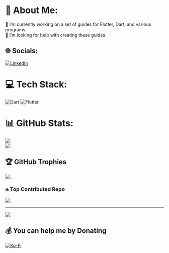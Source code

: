 # 💫 About Me:
🔭 I’m currently working on a set of guides for Flutter, Dart, and various programs.<br>🤝 I’m looking for help with creating these guides.


## 🌐 Socials:
[![LinkedIn](https://img.shields.io/badge/LinkedIn-%230077B5.svg?logo=linkedin&logoColor=white)](https://linkedin.com/in/andrea-condorelli) 

# 💻 Tech Stack:
![Dart](https://img.shields.io/badge/dart-%230175C2.svg?style=for-the-badge&logo=dart&logoColor=white) ![Flutter](https://img.shields.io/badge/Flutter-%2302569B.svg?style=for-the-badge&logo=Flutter&logoColor=white)
# 📊 GitHub Stats:
![](https://github-readme-stats.vercel.app/api?username=ilCONDORA&count_private=true&include_all_commits=true&theme=dark&show_icons=true)<br/>
![](https://github-readme-streak-stats.herokuapp.com/?user=ilCONDORA&theme=dark&hide_border=false)

## 🏆 GitHub Trophies
![](https://github-profile-trophy.vercel.app/?username=ilCONDORA&theme=radical&no-frame=false&no-bg=false&margin-w=4)

### 🔝 Top Contributed Repo
![](https://github-contributor-stats.vercel.app/api?username=ilCONDORA&limit=5&theme=radical&combine_all_yearly_contributions=true)

---
[![](https://visitcount.itsvg.in/api?id=ilCONDORA&icon=0&color=0)](https://visitcount.itsvg.in)

  ## 💰 You can help me by Donating
  [![Ko-Fi](https://img.shields.io/badge/Ko--fi-F16061?style=for-the-badge&logo=ko-fi&logoColor=white)](https://ko-fi.com/ilcondora)
  
